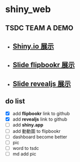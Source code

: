 # shiny_web

## TSDC TEAM A DEMO

- ## [**Shiny.io 展示**](https://vivianchiou.shinyapps.io/myshiny)


- ## [**Slide flipbookr 展示**]([#](https://vivianchiou.github.io/shiny_web/slide_flipbookr.html))
  

- ## [**Slide revealjs 展示**](https://vivianchiou.github.io/shiny_web/slide_revealjs.html)



## do list

- [x] add **flipbookr** link to github
- [x] add **revealjs** link to github
- [ ] add **shiny.app**
- [ ] add 動動圖 to flipbookr
- [ ] dashboard become better
- [ ] pic
- [ ] word to tsdc
- [ ] md add pic 
